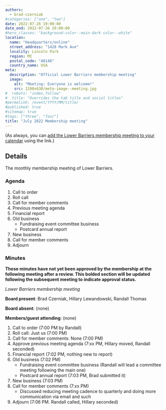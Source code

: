 ```yaml
---
authors:
  - brad-czerniak
#categories: ["one", "two"]
date: 2022-07-26 19:00:00
date_end: 2022-07-26 20:00:00
#hero_classes: "background-color--main-dark color--white"
location:
  name: "Headquarters/online"
  street_address: "1428 Mark Ave"
  locality: Lincoln Park
  region: MI
  postal_code: "48146"
  country_name: USA
meta:
  description: "Official Lower Barriers membership meeting"
  image:
    alt: "Meeting: Everyone is welcome!"
    src: 1200x630/meta-image--meeting.jpg
#  robots: "index,follow"
#  title: "Overrides the tab title and social titles"
#permalink: /event/YYYY/MM/title/
#published: true
#sitemap: true
#tags: ["three", "four"]
title: "July 2022 Membership meeting"
---
```


(As always, you can [add the Lower Barriers membership meeting to your calendar](http://bit.ly/lowerbarriers) using the link.)

## Details

The monthly membership meeting of Lower Barriers.

### Agenda

  1. Call to order
  2. Roll call
  3. Call for member comments
  4. Previous meeting agenda
  5. Financial report
  6. Old business
      * Fundraising event committee business
      * Postcard annual report
  8. New business
  9. Call for member comments
  10. Adjourn

### Minutes

**These minutes have not yet been approved by the membership at the following meeting after a review. This bolded section
will be updated following the subsequent meeting to indicate approval status.**

_Lower Barriers membership meeting_

**Board present**: Brad Czerniak, Hillary Lewandowski, Randall Thomas

**Board absent**: (none)

**Members/guest attending**: (none)

  1. Call to order (7:00 PM by Randall)
  2. Roll call: Just us (7:00 PM)
  3. Call for member comments: None (7:00 PM)
  4. Approve previous meeting agenda (7:xx PM, Hillary moved, Randall seconded)
  5. Financial report (7:02 PM, nothing new to report)
  6. Old business (7:02 PM)
      * Fundraising event committee business (Randall will lead a committee meeting following the main one)
      * Postcard annual report (7:03 PM, Brad submitted it)
  8. New business (7:03 PM)
  9. Call for member comments (7:xx PM)
      * Discussed reducing meeting cadence to quarterly and doing more communication via email and such
  11. Adjourn (7:06 PM. Randall called, Hillary seconded)
